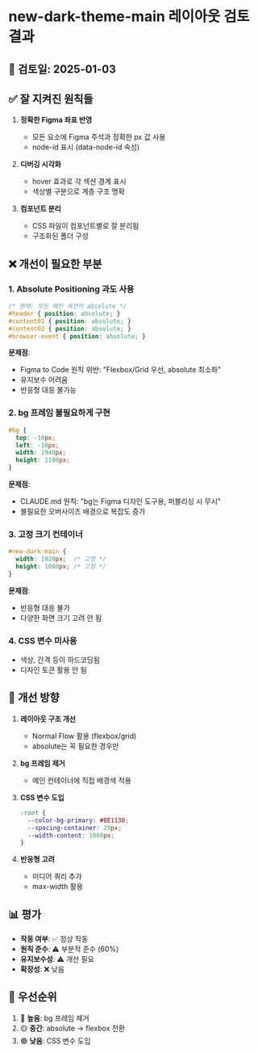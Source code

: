# new-dark-theme-main 레이아웃 검토 결과

## 📅 검토일: 2025-01-03

## ✅ 잘 지켜진 원칙들

1. **정확한 Figma 좌표 반영**
   - 모든 요소에 Figma 주석과 정확한 px 값 사용
   - node-id 표시 (data-node-id 속성)

2. **디버깅 시각화**
   - hover 효과로 각 섹션 경계 표시
   - 색상별 구분으로 계층 구조 명확

3. **컴포넌트 분리**
   - CSS 파일이 컴포넌트별로 잘 분리됨
   - 구조화된 폴더 구성

## ❌ 개선이 필요한 부분

### 1. Absolute Positioning 과도 사용
```css
/* 현재: 모든 메인 섹션이 absolute */
#header { position: absolute; }
#content01 { position: absolute; }
#content02 { position: absolute; }
#browser-event { position: absolute; }
```

**문제점**: 
- Figma to Code 원칙 위반: "Flexbox/Grid 우선, absolute 최소화"
- 유지보수 어려움
- 반응형 대응 불가능

### 2. bg 프레임 불필요하게 구현
```css
#bg {
  top: -10px;
  left: -10px;
  width: 1940px;
  height: 1100px;
}
```

**문제점**:
- CLAUDE.md 원칙: "bg는 Figma 디자인 도구용, 퍼블리싱 시 무시"
- 불필요한 오버사이즈 배경으로 복잡도 증가

### 3. 고정 크기 컨테이너
```css
#new-dark-main {
  width: 1920px;  /* 고정 */
  height: 1080px; /* 고정 */
}
```

**문제점**: 
- 반응형 대응 불가
- 다양한 화면 크기 고려 안 됨

### 4. CSS 변수 미사용
- 색상, 간격 등이 하드코딩됨
- 디자인 토큰 활용 안 됨

## 🔧 개선 방향

1. **레이아웃 구조 개선**
   - Normal Flow 활용 (flexbox/grid)
   - absolute는 꼭 필요한 경우만

2. **bg 프레임 제거**
   - 메인 컨테이너에 직접 배경색 적용

3. **CSS 변수 도입**
   ```css
   :root {
     --color-bg-primary: #0E1130;
     --spacing-container: 29px;
     --width-content: 1860px;
   }
   ```

4. **반응형 고려**
   - 미디어 쿼리 추가
   - max-width 활용

## 📊 평가
- **작동 여부**: ✅ 정상 작동
- **원칙 준수**: ⚠️ 부분적 준수 (60%)
- **유지보수성**: ⚠️ 개선 필요
- **확장성**: ❌ 낮음

## 🎯 우선순위
1. 🔴 **높음**: bg 프레임 제거
2. 🟡 **중간**: absolute → flexbox 전환
3. 🟢 **낮음**: CSS 변수 도입